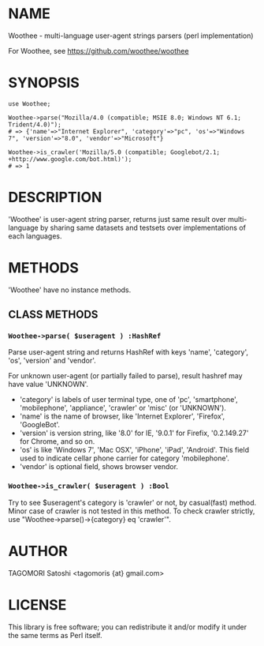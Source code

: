 # NAME

Woothee - multi-language user-agent strings parsers (perl implementation)

For Woothee, see https://github.com/woothee/woothee

# SYNOPSIS

    use Woothee;

    Woothee->parse("Mozilla/4.0 (compatible; MSIE 8.0; Windows NT 6.1; Trident/4.0)");
    # => {'name'=>"Internet Explorer", 'category'=>"pc", 'os'=>"Windows 7", 'version'=>"8.0", 'vendor'=>"Microsoft"}

    Woothee->is_crawler('Mozilla/5.0 (compatible; Googlebot/2.1; +http://www.google.com/bot.html)');
    # => 1

# DESCRIPTION

'Woothee' is user-agent string parser, returns just same result over multi-language by sharing same datasets and testsets over implementations of each languages.

# METHODS

'Woothee' have no instance methods.

## CLASS METHODS

### `Woothee->parse( $useragent ) :HashRef`

Parse user-agent string and returns HashRef with keys 'name', 'category', 'os', 'version' and 'vendor'.

For unknown user-agent (or partially failed to parse), result hashref may have value 'UNKNOWN'.

- 'category' is labels of user terminal type, one of 'pc', 'smartphone', 'mobilephone', 'appliance', 'crawler' or 'misc' (or 'UNKNOWN').
- 'name' is the name of browser, like 'Internet Explorer', 'Firefox', 'GoogleBot'.
- 'version' is version string, like '8.0' for IE, '9.0.1' for Firefix, '0.2.149.27' for Chrome, and so on.
- 'os' is like 'Windows 7', 'Mac OSX', 'iPhone', 'iPad', 'Android'. This field used to indicate cellar phone carrier for category 'mobilephone'.
- 'vendor' is optional field, shows browser vendor.

### `Woothee->is_crawler( $useragent ) :Bool`

Try to see $useragent's category is 'crawler' or not, by casual(fast) method. Minor case of crawler is not tested in this method. To check crawler strictly, use "Woothee->parse()->{category} eq 'crawler'".

# AUTHOR

TAGOMORI Satoshi <tagomoris {at} gmail.com>

# LICENSE

This library is free software; you can redistribute it and/or modify
it under the same terms as Perl itself.
